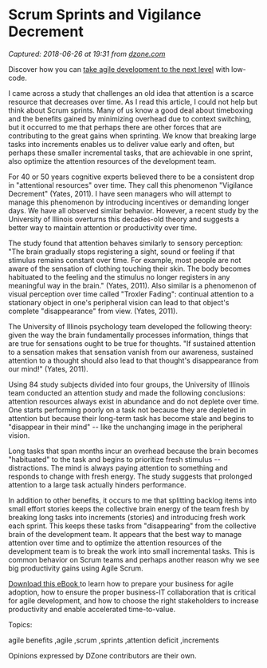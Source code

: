 # Scrum Sprints and Vigilance Decrement

_Captured: 2018-06-26 at 19:31 from [dzone.com](https://dzone.com/articles/scrum-sprints-and-vigilance-decrement?edition=383260&utm_source=Zone%20Newsletter&utm_medium=email&utm_campaign=agile%202018-06-26)_

Discover how you can [take agile development to the next level](https://dzone.com/go?i=294434&u=https%3A%2F%2Fwww.mendix.com%2Fresources%2Ftaking-agile-development-to-the-next-level-with-low-code-mx%2F%3Futm_medium%3Ddisplay%26utm_source%3Ddzone) with low-code.

I came across a study that challenges an old idea that attention is a scarce resource that decreases over time. As I read this article, I could not help but think about Scrum sprints. Many of us know a good deal about timeboxing and the benefits gained by minimizing overhead due to context switching, but it occurred to me that perhaps there are other forces that are contributing to the great gains when sprinting. We know that breaking large tasks into increments enables us to deliver value early and often, but perhaps these smaller incremental tasks, that are achievable in one sprint, also optimize the attention resources of the development team.

For 40 or 50 years cognitive experts believed there to be a consistent drop in "attentional resources" over time. They call this phenomenon "Vigilance Decrement" (Yates, 2011). I have seen managers who will attempt to manage this phenomenon by introducing incentives or demanding longer days. We have all observed similar behavior. However, a recent study by the University of Illinois overturns this decades-old theory and suggests a better way to maintain attention or productivity over time.

The study found that attention behaves similarly to sensory perception: "The brain gradually stops registering a sight, sound or feeling if that stimulus remains constant over time. For example, most people are not aware of the sensation of clothing touching their skin. The body becomes habituated to the feeling and the stimulus no longer registers in any meaningful way in the brain." (Yates, 2011). Also similar is a phenomenon of visual perception over time called "Troxler Fading": continual attention to a stationary object in one's peripheral vision can lead to that object's complete "disappearance" from view. (Yates, 2011).

The University of Illinois psychology team developed the following theory: given the way the brain fundamentally processes information, things that are true for sensations ought to be true for thoughts. "If sustained attention to a sensation makes that sensation vanish from our awareness, sustained attention to a thought should also lead to that thought's disappearance from our mind!" (Yates, 2011).

Using 84 study subjects divided into four groups, the University of Illinois team conducted an attention study and made the following conclusions: attention resources always exist in abundance and do not deplete over time. One starts performing poorly on a task not because they are depleted in attention but because their long-term task has become stale and begins to "disappear in their mind" -- like the unchanging image in the peripheral vision.

Long tasks that span months incur an overhead because the brain becomes "habituated" to the task and begins to prioritize fresh stimulus -- distractions. The mind is always paying attention to something and responds to change with fresh energy. The study suggests that prolonged attention to a large task actually hinders performance.

In addition to other benefits, it occurs to me that splitting backlog items into small effort stories keeps the collective brain energy of the team fresh by breaking long tasks into increments (stories) and introducing fresh work each sprint. This keeps these tasks from "disappearing" from the collective brain of the development team. It appears that the best way to manage attention over time and to optimize the attention resources of the development team is to break the work into small incremental tasks. This is common behavior on Scrum teams and perhaps another reason why we see big productivity gains using Agile Scrum.

[Download this eBook ](https://dzone.com/go?i=294435&u=https%3A%2F%2Fwww.mendix.com%2Fresources%2Ftaking-agile-development-to-the-next-level-with-low-code-mx%2F%3Futm_medium%3Ddisplay%26utm_source%3Ddzone)to learn how to prepare your business for agile adoption, how to ensure the proper business-IT collaboration that is critical for agile development, and how to choose the right stakeholders to increase productivity and enable accelerated time-to-value.

Topics:

agile benefits ,agile ,scrum ,sprints ,attention deficit ,increments

Opinions expressed by DZone contributors are their own.
